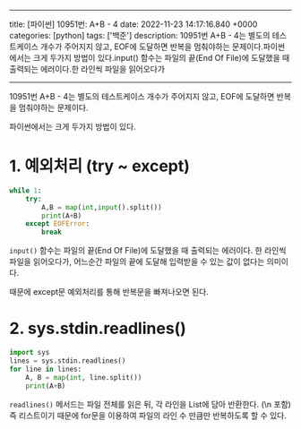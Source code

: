 

---
title: [파이썬] 10951번: A+B - 4
date: 2022-11-23 14:17:16.840 +0000
categories: [python]
tags: ['백준']
description: 10951번 A+B - 4는 별도의 테스트케이스 개수가 주어지지 않고, EOF에 도달하면 반복을 멈춰야하는 문제이다.파이썬에서는 크게 두가지 방법이 있다.input() 함수는 파일의 끝(End Of File)에 도달했을 때 출력되는 에러이다.한 라인씩 파일을 읽어오다가


---

10951번 A+B - 4는 별도의 테스트케이스 개수가 주어지지 않고, EOF에 도달하면 반복을 멈춰야하는 문제이다.

파이썬에서는 크게 두가지 방법이 있다.

# 1. 예외처리 (try ~ except)
```python
while 1:
    try:
        A,B = map(int,input().split())
        print(A+B)
    except EOFError:
        break
```

`input()` 함수는 파일의 끝(End Of File)에 도달했을 때 출력되는 에러이다.
한 라인씩 파일을 읽어오다가, 어느순간 파일의 끝에 도달해 입력받을 수 있는 값이 없다는 의미이다.

때문에 except문 예외처리를 통해 반복문을 빠져나오면 된다.

# 2. sys.stdin.readlines()
```python
import sys
lines = sys.stdin.readlines()
for line in lines:
    A, B = map(int, line.split())
    print(A+B)
```

`readlines()` 메서드는 파일 전체를 읽은 뒤, 각 라인을 List에 담아 반환한다. (\n 포함)
즉 리스트이기 때문에 for문을 이용하여 파일의 라인 수 만큼만 반복하도록 할 수 있다.

        